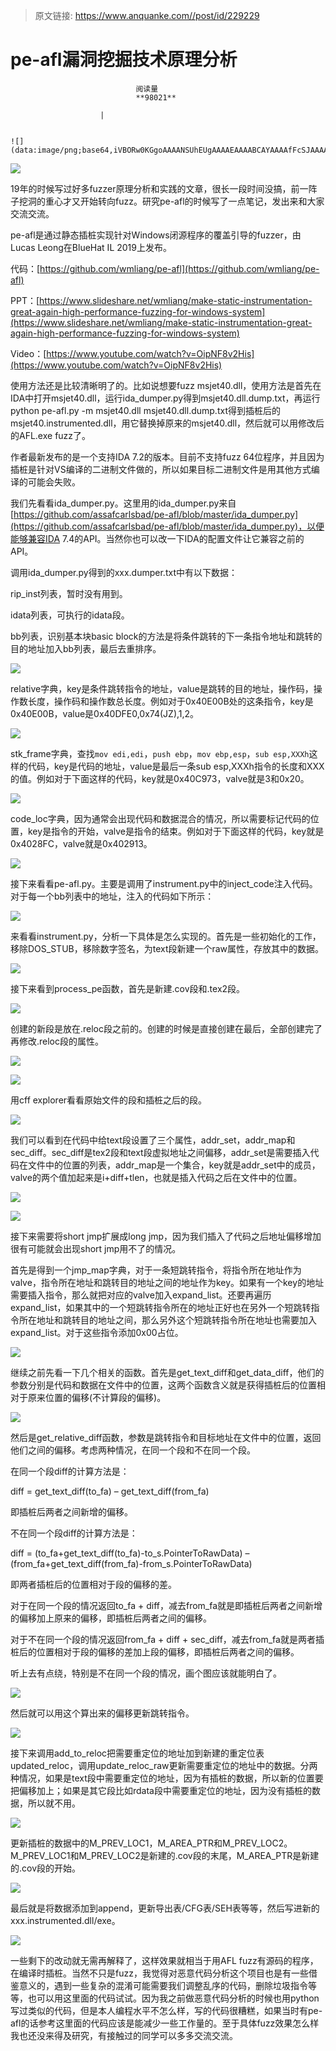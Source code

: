> 原文链接: https://www.anquanke.com//post/id/229229 


# pe-afl漏洞挖掘技术原理分析


                                阅读量   
                                **98021**
                            
                        |
                        
                                                                                                                                    ![](data:image/png;base64,iVBORw0KGgoAAAANSUhEUgAAAAEAAAABCAYAAAAfFcSJAAAAAXNSR0IArs4c6QAAAARnQU1BAACxjwv8YQUAAAAJcEhZcwAADsQAAA7EAZUrDhsAAAANSURBVBhXYzh8+PB/AAffA0nNPuCLAAAAAElFTkSuQmCC)
                                                                                            



[![](https://p5.ssl.qhimg.com/t01b492f510e58c7dc7.jpg)](https://p5.ssl.qhimg.com/t01b492f510e58c7dc7.jpg)



19年的时候写过好多fuzzer原理分析和实践的文章，很长一段时间没搞，前一阵子挖洞的重心才又开始转向fuzz。研究pe-afl的时候写了一点笔记，发出来和大家交流交流。

pe-afl是通过静态插桩实现针对Windows闭源程序的覆盖引导的fuzzer，由Lucas Leong在BlueHat IL 2019上发布。

代码：[https://github.com/wmliang/pe-afl](https://github.com/wmliang/pe-afl)

PPT：[https://www.slideshare.net/wmliang/make-static-instrumentation-great-again-high-performance-fuzzing-for-windows-system](https://www.slideshare.net/wmliang/make-static-instrumentation-great-again-high-performance-fuzzing-for-windows-system)

Video：[https://www.youtube.com/watch?v=OipNF8v2His](https://www.youtube.com/watch?v=OipNF8v2His)

使用方法还是比较清晰明了的。比如说想要fuzz msjet40.dll，使用方法是首先在IDA中打开msjet40.dll，运行ida_dumper.py得到msjet40.dll.dump.txt，再运行python pe-afl.py -m msjet40.dll msjet40.dll.dump.txt得到插桩后的msjet40.instrumented.dll，用它替换掉原来的msjet40.dll，然后就可以用修改后的AFL.exe fuzz了。

作者最新发布的是一个支持IDA 7.2的版本。目前不支持fuzz 64位程序，并且因为插桩是针对VS编译的二进制文件做的，所以如果目标二进制文件是用其他方式编译的可能会失败。

我们先看看ida_dumper.py。这里用的ida_dumper.py来自[https://github.com/assafcarlsbad/pe-afl/blob/master/ida_dumper.py](https://github.com/assafcarlsbad/pe-afl/blob/master/ida_dumper.py)，以便能够兼容IDA 7.4的API。当然你也可以改一下IDA的配置文件让它兼容之前的API。

调用ida_dumper.py得到的xxx.dumper.txt中有以下数据：

rip_inst列表，暂时没有用到。

idata列表，可执行的idata段。

bb列表，识别基本块basic block的方法是将条件跳转的下一条指令地址和跳转的目的地址加入bb列表，最后去重排序。

[![](https://p2.ssl.qhimg.com/t0104784ec21a11b224.png)](https://p2.ssl.qhimg.com/t0104784ec21a11b224.png)

relative字典，key是条件跳转指令的地址，value是跳转的目的地址，操作码，操作数长度，操作码和操作数总长度。例如对于0x40E00B处的这条指令，key是0x40E00B，value是0x40DFE0,0x74(JZ),1,2。

[![](https://p0.ssl.qhimg.com/t0123637a03557992da.png)](https://p0.ssl.qhimg.com/t0123637a03557992da.png)

stk_frame字典，查找`mov edi,edi`，`push ebp`，`mov ebp,esp`，`sub esp,XXXh`这样的代码，key是代码的地址，value是最后一条sub esp,XXXh指令的长度和XXX的值。例如对于下面这样的代码，key就是0x40C973，valve就是3和0x20。

[![](https://p0.ssl.qhimg.com/t0154720bc278902c29.png)](https://p0.ssl.qhimg.com/t0154720bc278902c29.png)

code_loc字典，因为通常会出现代码和数据混合的情况，所以需要标记代码的位置，key是指令的开始，valve是指令的结束。例如对于下面这样的代码，key就是0x4028FC，valve就是0x402913。

[![](https://p5.ssl.qhimg.com/t0123eb15f6037de96d.png)](https://p5.ssl.qhimg.com/t0123eb15f6037de96d.png)

接下来看看pe-afl.py。主要是调用了instrument.py中的inject_code注入代码。对于每一个bb列表中的地址，注入的代码如下所示：

[![](https://p5.ssl.qhimg.com/t01ad6932a769799f10.png)](https://p5.ssl.qhimg.com/t01ad6932a769799f10.png)

来看看instrument.py，分析一下具体是怎么实现的。首先是一些初始化的工作，移除DOS_STUB，移除数字签名，为text段新建一个raw属性，存放其中的数据。

[![](https://p5.ssl.qhimg.com/t010c75568ece6d2e93.png)](https://p5.ssl.qhimg.com/t010c75568ece6d2e93.png)

接下来看到process_pe函数，首先是新建.cov段和.tex2段。

[![](https://p2.ssl.qhimg.com/t018d5e815e5129e3bf.png)](https://p2.ssl.qhimg.com/t018d5e815e5129e3bf.png)

创建的新段是放在.reloc段之前的。创建的时候是直接创建在最后，全部创建完了再修改.reloc段的属性。

[![](https://p0.ssl.qhimg.com/t016b8dd762a7dab61b.png)](https://p0.ssl.qhimg.com/t016b8dd762a7dab61b.png)

[![](https://p2.ssl.qhimg.com/t015a7a2cf52d74ccff.png)](https://p2.ssl.qhimg.com/t015a7a2cf52d74ccff.png)

用cff explorer看看原始文件的段和插桩之后的段。

[![](https://p3.ssl.qhimg.com/t015b5856bace7f6abc.png)](https://p3.ssl.qhimg.com/t015b5856bace7f6abc.png)

我们可以看到在代码中给text段设置了三个属性，addr_set，addr_map和sec_diff。sec_diff是tex2段和text段虚拟地址之间偏移，addr_set是需要插入代码在文件中的位置的列表，addr_map是一个集合，key就是addr_set中的成员，valve的两个值加起来是i+diff+tlen，也就是插入代码之后在文件中的位置。

[![](https://p3.ssl.qhimg.com/t016573a758d478eff1.png)](https://p3.ssl.qhimg.com/t016573a758d478eff1.png)

[![](https://p2.ssl.qhimg.com/t01210f302a5337ed61.png)](https://p2.ssl.qhimg.com/t01210f302a5337ed61.png)

接下来需要将short jmp扩展成long jmp，因为我们插入了代码之后地址偏移增加很有可能就会出现short jmp用不了的情况。

首先是得到一个jmp_map字典，对于一条短跳转指令，将指令所在地址作为valve，指令所在地址和跳转目的地址之间的地址作为key。如果有一个key的地址需要插入指令，那么就把对应的valve加入expand_list。还要再遍历expand_list，如果其中的一个短跳转指令所在的地址正好也在另外一个短跳转指令所在地址和跳转目的地址之间，那么另外这个短跳转指令所在地址也需要加入expand_list。对于这些指令添加0x00占位。

[![](https://p5.ssl.qhimg.com/t01cccf726f34d0641e.png)](https://p5.ssl.qhimg.com/t01cccf726f34d0641e.png)

继续之前先看一下几个相关的函数。首先是get_text_diff和get_data_diff，他们的参数分别是代码和数据在文件中的位置，这两个函数含义就是获得插桩后的位置相对于原来位置的偏移(不计算段的偏移)。

[![](https://p2.ssl.qhimg.com/t0149af84ad1b1616de.png)](https://p2.ssl.qhimg.com/t0149af84ad1b1616de.png)

然后是get_relative_diff函数，参数是跳转指令和目标地址在文件中的位置，返回他们之间的偏移。考虑两种情况，在同一个段和不在同一个段。

在同一个段diff的计算方法是：

diff = get_text_diff(to_fa) – get_text_diff(from_fa)

即插桩后两者之间新增的偏移。

不在同一个段diff的计算方法是：

diff = (to_fa+get_text_diff(to_fa)-to_s.PointerToRawData) – (from_fa+get_text_diff(from_fa)-from_s.PointerToRawData)

即两者插桩后的位置相对于段的偏移的差。

对于在同一个段的情况返回to_fa + diff，减去from_fa就是即插桩后两者之间新增的偏移加上原来的偏移，即插桩后两者之间的偏移。

对于不在同一个段的情况返回from_fa + diff + sec_diff，减去from_fa就是两者插桩后的位置相对于段的偏移的差加上段的偏移，即插桩后两者之间的偏移。

听上去有点绕，特别是不在同一个段的情况，画个图应该就能明白了。

[![](https://p1.ssl.qhimg.com/t010670545cc69085c8.png)](https://p1.ssl.qhimg.com/t010670545cc69085c8.png)

然后就可以用这个算出来的偏移更新跳转指令。

[![](https://p0.ssl.qhimg.com/t01c92dc137309f2d4d.png)](https://p0.ssl.qhimg.com/t01c92dc137309f2d4d.png)

接下来调用add_to_reloc把需要重定位的地址加到新建的重定位表updated_reloc，调用update_reloc_raw更新需要重定位的地址中的数据。分两种情况，如果是text段中需要重定位的地址，因为有插桩的数据，所以新的位置要把偏移加上；如果是其它段比如rdata段中需要重定位的地址，因为没有插桩的数据，所以就不用。

[![](https://p4.ssl.qhimg.com/t0135919929473e947b.png)](https://p4.ssl.qhimg.com/t0135919929473e947b.png)

更新插桩的数据中的M_PREV_LOC1，M_AREA_PTR和M_PREV_LOC2。M_PREV_LOC1和M_PREV_LOC2是新建的.cov段的末尾，M_AREA_PTR是新建的.cov段的开始。

[![](https://p5.ssl.qhimg.com/t0194a7bd7db65d30f3.png)](https://p5.ssl.qhimg.com/t0194a7bd7db65d30f3.png)

最后就是将数据添加到append，更新导出表/CFG表/SEH表等等，然后写进新的xxx.instrumented.dll/exe。

[![](https://p2.ssl.qhimg.com/t014cb8aee293337ee0.png)](https://p2.ssl.qhimg.com/t014cb8aee293337ee0.png)

一些剩下的改动就无需再解释了，这样效果就相当于用AFL fuzz有源码的程序，在编译时插桩。当然不只是fuzz，我觉得对恶意代码分析这个项目也是有一些借鉴意义的，遇到一些复杂的混淆可能需要我们调整乱序的代码，删除垃圾指令等等，也可以用这里面的代码试试。因为我之前做恶意代码分析的时候也用python写过类似的代码，但是本人编程水平不怎么样，写的代码很糟糕，如果当时有pe-afl的话参考这里面的代码应该是能减少一些工作量的。至于具体fuzz效果怎么样我也还没来得及研究，有接触过的同学可以多多交流交流。
